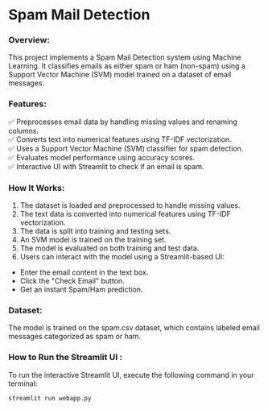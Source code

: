 # Spam Mail Detection

### Overview:
This project implements a Spam Mail Detection system using Machine Learning. It classifies emails as either spam or ham (non-spam) using a Support Vector Machine (SVM) model trained on a dataset of email messages.

### Features:
✅ Preprocesses email data by handling missing values and renaming columns.  
✅ Converts text into numerical features using TF-IDF vectorization.  
✅ Uses a Support Vector Machine (SVM) classifier for spam detection.  
✅ Evaluates model performance using accuracy scores.  
✅ Interactive UI with Streamlit to check if an email is spam.

### How It Works:
1) The dataset is loaded and preprocessed to handle missing values.
2) The text data is converted into numerical features using TF-IDF vectorization.  
3) The data is split into training and testing sets.
4) An SVM model is trained on the training set.
5) The model is evaluated on both training and test data.
6) Users can interact with the model using a Streamlit-based UI:
- Enter the email content in the text box.
- Click the "Check Email" button.
- Get an instant Spam/Ham prediction.

### Dataset:
The model is trained on the spam.csv dataset, which contains labeled email messages categorized as spam or ham.

### How to Run the Streamlit UI :
To run the interactive Streamlit UI, execute the following command in your terminal:
```bash
streamlit run webapp.py
```

